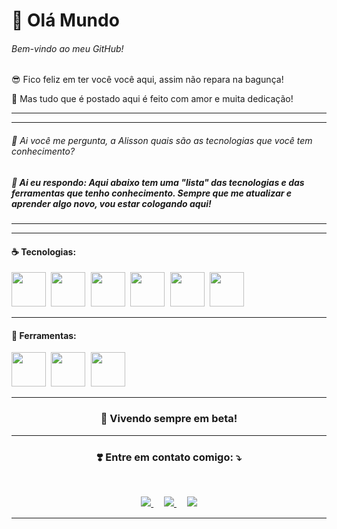 🚀 Olá Mundo
======

###### Bem-vindo ao meu GitHub!
<p>
😎 Fico feliz em ter você você aqui, assim não repara na bagunça!
</p>
💖 Mas tudo que é postado aqui é feito com amor e muita dedicação!
<br>
<hr>
<hr>

###### 🤔 Ai você me pergunta, a Alisson quais são as tecnologias que você tem conhecimento?
##### 🥸 Ai eu respondo: Aqui abaixo tem uma "lista" das tecnologias e das ferramentas que tenho conhecimento. Sempre que me atualizar e aprender algo novo, vou estar cologando aqui!

<hr>
<hr>

#### ☕ Tecnologias:

<p>
<kbd >
     <img src="https://alissonpeixer.github.io/iconStacks/assents/html-5-480px.svg" width="55px" height="55px">
     <img src="https://alissonpeixer.github.io/iconStacks/assents/css-3-480px.svg" width="55px" height="55px"> 
     <img src="https://alissonpeixer.github.io/iconStacks/assents/javascript-480px.svg" width="55px" height="55px">  
     <img src="https://alissonpeixer.github.io/iconStacks/assents/react-400px.svg" width="55px" height="55px"> 
     <img src="https://alissonpeixer.github.io/iconStacks/assents/vitejs-logo.svg" width="55px" height="55px">  
     <img src="https://alissonpeixer.github.io/iconStacks/assents/nodejs-480px.svg" width="55px" height="55px">  
</kbd>
</p>
<hr>

#### 🔧 Ferramentas:

<p>
    <kbd >
        <span width="100px" height="100px">
            <img src="https://alissonpeixer.github.io/iconStacks/assents/npm-480px.svg" width="55px" height="55px">
        </span>
         <span width="100px" height="100px">
            <img src="https://alissonpeixer.github.io/iconStacks/assents/yarn-logo.svg" width="55px" height="55px">
        </span>
        <span width="100px" height="100px">
             <img src="https://alissonpeixer.github.io/iconStacks/assents/git-480px.svg" width="55px" height="55px"> 
        </span>              
    </kbd>
</p>

<hr>
<h3 align="center">🚀 Vivendo sempre em beta!</h2>
<hr>

<h3 align="center">❣️ Entre em contato comigo: ⤵️</h2><br>
<p align="center">
      <a href="https://www.linkedin.com/in/alissonpeixer/"  alt="Linkedin">
      <img src="https://img.shields.io/badge/-Linkedin-0e76a8?style=for-the-badge&logo=Linkedin&logoColor=white&link=https://www.linkedin.com/in/alissonpeixer/"/>
      </a>
    ㅤ
      <a href="mailto:alissonpeixer4@gmail.com" alt="Gmail">
      <img src="https://img.shields.io/badge/-Gmail-FF0000?style=for-the-badge&labelColor=FF0000&logo=gmail&logoColor=white&link=mailto:alissonpeixer4@gmail.com"/>
      </a>
      ㅤ
      <a href="https://www.instagram.com/alisson.peixer/" alt="Instagram" target="_blank">
        <img src="https://img.shields.io/badge/-Instagram-DF0174?style=for-the-badge&logo=instagram&logoColor=white&link=https://www.instagram.com/alisson.peixer/"/>
      </a>
</p>
<hr>

